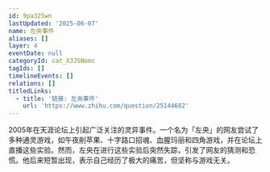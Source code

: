 ```yaml
---
id: 9pa325wn
lastUpdated: '2025-06-07'
name: 左央事件
aliases: []
layer: 4
eventDate: null
categoryId: cat_X3JSNomc
tagIds: []
timelineEvents: []
relations: []
titledLinks:
  - title: '链接: 左央事件'
    url: 'https://www.zhihu.com/question/25144682'
---
```

2005年在天涯论坛上引起广泛关注的灵异事件。一个名为「左央」的网友尝试了多种通灵游戏，如午夜削苹果、十字路口招魂、血腥玛丽和四角游戏，并在论坛上直播这些实验。然而，左央在进行这些实验后突然失踪，引发了网友的猜测和恐慌。他后来短暂出现，表示自己经历了极大的痛苦，但坚称与游戏无关。

